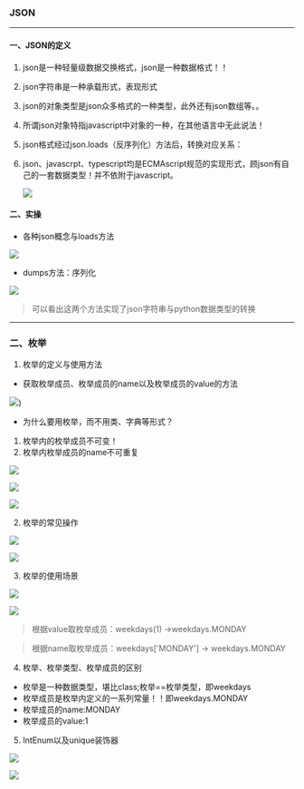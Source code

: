 ﻿### JSON
***
#### 一、JSON的定义
1. json是一种轻量级数据交换格式，json是一种数据格式！！
2. json字符串是一种承载形式，表现形式
3. json的对象类型是json众多格式的一种类型，此外还有json数组等。。
4. 所谓json对象特指javascript中对象的一种，在其他语言中无此说法！
4. json格式经过json.loads（反序列化）方法后，转换对应关系：
5. json、javascrpt、typescript均是ECMAscript规范的实现形式，顾json有自己的一套数据类型！并不依附于javascript。

    ![](http://image-store1.oss-cn-hangzhou.aliyuncs.com/18-5-30/14039783.jpg)

#### 二、实操
+ 各种json概念与loads方法

![](http://image-store1.oss-cn-hangzhou.aliyuncs.com/18-5-30/94276135.jpg)


+ dumps方法：序列化

![](http://image-store1.oss-cn-hangzhou.aliyuncs.com/18-5-30/3315471.jpg)

> 可以看出这两个方法实现了json字符串与python数据类型的转换

***
### 二、枚举

1. 枚举的定义与使用方法

+ 获取枚举成员、枚举成员的name以及枚举成员的value的方法

![](http://image-store1.oss-cn-hangzhou.aliyuncs.com/18-5-30/85681697.jpg))

+ 为什么要用枚举，而不用类、字典等形式？

1. 枚举内的枚举成员不可变！
2. 枚举内枚举成员的name不可重复

![](http://image-store1.oss-cn-hangzhou.aliyuncs.com/18-5-30/60929686.jpg)

![](http://image-store1.oss-cn-hangzhou.aliyuncs.com/18-5-30/53180550.jpg)


![](http://image-store1.oss-cn-hangzhou.aliyuncs.com/18-5-30/78973265.jpg)

2. 枚举的常见操作

![](http://image-store1.oss-cn-hangzhou.aliyuncs.com/18-5-30/78973265.jpg)

![](http://image-store1.oss-cn-hangzhou.aliyuncs.com/18-5-30/1669780.jpg)

3. 枚举的使用场景

![](http://image-store1.oss-cn-hangzhou.aliyuncs.com/18-5-31/51134227.jpg)

![](http://image-store1.oss-cn-hangzhou.aliyuncs.com/18-5-31/85558180.jpg)

> 根据value取枚举成员：weekdays(1) ->weekdays.MONDAY

> 根据name取枚举成员：weekdays['MONDAY'] -> weekdays.MONDAY

4. 枚举、枚举类型、枚举成员的区别

+ 枚举是一种数据类型，堪比class;枚举==枚举类型，即weekdays
+ 枚举成员是枚举内定义的一系列常量！！即weekdays.MONDAY
+ 枚举成员的name:MONDAY
+ 枚举成员的value:1

5. IntEnum以及unique装饰器

![](http://image-store1.oss-cn-hangzhou.aliyuncs.com/18-5-31/10724061.jpg)

![](http://image-store1.oss-cn-hangzhou.aliyuncs.com/18-5-31/59198425.jpg)


